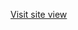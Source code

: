 [Visit site view]([https://www.google.com](https://docs.google.com/document/d/1b0UnhTl0z1luj_dWkiqmjzA5Q_ePSuk0VrXrwFEYXLo/edit?usp=sharing))
